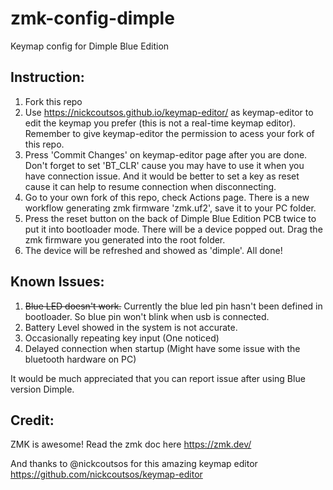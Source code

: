 # zmk-config-dimple

Keymap config for Dimple Blue Edition


## Instruction:
1. Fork this repo
2. Use https://nickcoutsos.github.io/keymap-editor/ as keymap-editor to edit the keymap you prefer (this is not a real-time keymap editor). Remember to give keymap-editor the permission to acess your fork of this repo.
3. Press 'Commit Changes' on keymap-editor page after you are done. Don't forget to set 'BT_CLR' cause you may have to use it when you have connection issue. And it would be better to set a key as reset cause it can help to resume connection when disconnecting.
4. Go to your own fork of this repo, check Actions page. There is a new workflow generating zmk firmware 'zmk.uf2', save it to your PC folder.
5. Press the reset button on the back of Dimple Blue Edition PCB twice to put it into bootloader mode. There will be a device popped out. Drag the zmk firmware you generated into the root folder.
6. The device will be refreshed and showed as 'dimple'. All done!

## Known Issues:
1. ~~Blue LED doesn't work.~~ Currently the blue led pin hasn't been defined in bootloader. So blue pin won't blink when usb is connected.
2. Battery Level showed in the system is not accurate.
3. Occasionally repeating key input (One noticed)
4. Delayed connection when startup (Might have some issue with the bluetooth hardware on PC)

It would be much appreciated that you can report issue after using Blue version Dimple.

## Credit:

ZMK is awesome!
Read the zmk doc here https://zmk.dev/

And thanks to @nickcoutsos for this amazing keymap editor
https://github.com/nickcoutsos/keymap-editor
